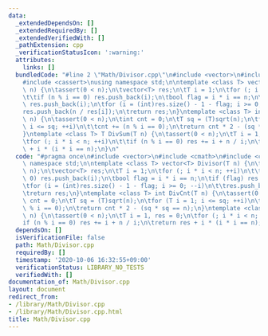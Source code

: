 ```yaml
---
data:
  _extendedDependsOn: []
  _extendedRequiredBy: []
  _extendedVerifiedWith: []
  _pathExtension: cpp
  _verificationStatusIcon: ':warning:'
  attributes:
    links: []
  bundledCode: "#line 2 \"Math/Divisor.cpp\"\n#include <vector>\n#include <cmath>\n\
    #include <cassert>\nusing namespace std;\n\ntemplate <class T> vector<T> Divisor(T\
    \ n) {\n\tassert(0 < n);\n\tvector<T> res;\n\tT i = 1;\n\tfor (; i * i < n; ++i)\n\
    \t\tif (n % i == 0) res.push_back(i);\n\tbool flag = i * i == n;\n\tif (flag)\
    \ res.push_back(i);\n\tfor (i = (int)res.size() - 1 - flag; i >= 0; --i)\n\t\t\
    res.push_back(n / res[i]);\n\treturn res;\n}\ntemplate <class T> int DivCnt(T\
    \ n) {\n\tassert(0 < n);\n\tint cnt = 0;\n\tT sq = (T)sqrt(n);\n\tfor (T i = 1;\
    \ i <= sq; ++i)\n\t\tcnt += (n % i == 0);\n\treturn cnt * 2 - (sq * sq == n);\n\
    }\ntemplate <class T> T DivSum(T n) {\n\tassert(0 < n);\n\tT i = 1, res = 0;\n\
    \tfor (; i * i < n; ++i)\n\t\tif (n % i == 0) res += i + n / i;\n\treturn res\
    \ + i * (i * i == n);\n}\n"
  code: "#pragma once\n#include <vector>\n#include <cmath>\n#include <cassert>\nusing\
    \ namespace std;\n\ntemplate <class T> vector<T> Divisor(T n) {\n\tassert(0 <\
    \ n);\n\tvector<T> res;\n\tT i = 1;\n\tfor (; i * i < n; ++i)\n\t\tif (n % i ==\
    \ 0) res.push_back(i);\n\tbool flag = i * i == n;\n\tif (flag) res.push_back(i);\n\
    \tfor (i = (int)res.size() - 1 - flag; i >= 0; --i)\n\t\tres.push_back(n / res[i]);\n\
    \treturn res;\n}\ntemplate <class T> int DivCnt(T n) {\n\tassert(0 < n);\n\tint\
    \ cnt = 0;\n\tT sq = (T)sqrt(n);\n\tfor (T i = 1; i <= sq; ++i)\n\t\tcnt += (n\
    \ % i == 0);\n\treturn cnt * 2 - (sq * sq == n);\n}\ntemplate <class T> T DivSum(T\
    \ n) {\n\tassert(0 < n);\n\tT i = 1, res = 0;\n\tfor (; i * i < n; ++i)\n\t\t\
    if (n % i == 0) res += i + n / i;\n\treturn res + i * (i * i == n);\n}"
  dependsOn: []
  isVerificationFile: false
  path: Math/Divisor.cpp
  requiredBy: []
  timestamp: '2020-10-06 16:32:55+09:00'
  verificationStatus: LIBRARY_NO_TESTS
  verifiedWith: []
documentation_of: Math/Divisor.cpp
layout: document
redirect_from:
- /library/Math/Divisor.cpp
- /library/Math/Divisor.cpp.html
title: Math/Divisor.cpp
---
```


